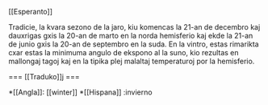 [[Esperanto]]

Tradicie, la kvara sezono de la jaro, kiu komencas la 21-an de decembro kaj dauxrigas gxis la 20-an de marto en la norda hemisferio kaj ekde la 21-an de junio gxis la 20-an de  septembro en la suda. En la vintro, estas rimarikta cxar estas la minimuma angulo de ekspono al la suno, kio rezultas en mallongaj tagoj kaj en la tipika plej malaltaj temperaturoj por la hemisferio.


=== [[Traduko]]j ===

*[[Angla]]: [[winter]]
*[[Hispana]] :invierno